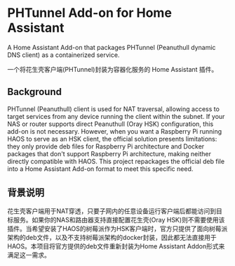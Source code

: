 # PHTunnel Add-on for Home Assistant

A Home Assistant Add-on that packages PHTunnel (Peanuthull dynamic DNS client) as a containerized service.

一个将花生壳客户端(PHTunnel)封装为容器化服务的 Home Assistant 插件。

## Background

PHTunnel (Peanuthull) client is used for NAT traversal, allowing access to target services from any device running the client within the subnet. If your NAS or router supports direct Peanuthull (Oray HSK) configuration, this add-on is not necessary. However, when you want a Raspberry Pi running HAOS to serve as an HSK client, the official solution presents limitations: they only provide deb files for Raspberry Pi architecture and Docker packages that don't support Raspberry Pi architecture, making neither directly compatible with HAOS. This project repackages the official deb file into a Home Assistant Add-on format to meet this specific need.

## 背景说明

花生壳客户端用于NAT穿透，只要子网内的任意设备运行客户端后都能访问到目标服务。如果你的NAS和路由器支持直接配置花生壳(Oray HSK)则不需要使用该插件。当希望安装了HAOS的树莓派作为HSK客户端时，官方只提供了面向树莓派架构的deb文件，以及不支持树莓派架构的docker封装，因此都无法直接用于HAOS。本项目将官方提供的deb文件重新封装为Home Assistant Addon形式来满足这一需求。